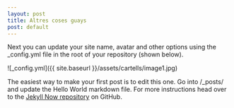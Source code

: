 ```yaml
---
layout: post
title: Altres coses guays
post: default
---
```



Next you can update your site name, avatar and other options using the _config.yml file in the root of your repository (shown below).

![_config.yml]({{ site.baseurl }}/assets/cartells/image1.jpg)

The easiest way to make your first post is to edit this one. Go into /_posts/ and update the Hello World markdown file. For more instructions head over to the [Jekyll Now repository](https://github.com/barryclark/jekyll-now) on GitHub.
